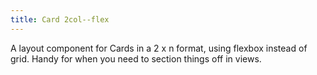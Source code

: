 ```yaml
---
title: Card 2col--flex
---
```

A layout component for Cards in a 2 x n format, using flexbox instead of grid. Handy for when you need to section things off in views.
